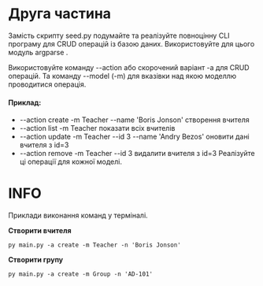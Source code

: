 # Друга частина
Замість скрипту seed.py подумайте та реалізуйте повноцінну CLI програму для CRUD операцій із базою даних. Використовуйте для цього модуль argparse .

Використовуйте команду --action або скорочений варіант -a для CRUD операцій. Та команду --model (-m) для вказівки над якою моделлю проводитися операція.

#### Приклад:

* --action create -m Teacher --name 'Boris Jonson' створення вчителя
* --action list -m Teacher показати всіх вчителів
* --action update -m Teacher --id 3 --name 'Andry Bezos' оновити дані вчителя з id=3
* --action remove -m Teacher --id 3 видалити вчителя з id=3
Реалізуйте ці операції для кожної моделі.

# INFO
Приклади виконання команд у терміналі.

**Створити вчителя**

    py main.py -a create -m Teacher -n 'Boris Jonson'

**Створити групу**

    py main.py -a create -m Group -n 'AD-101'  